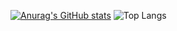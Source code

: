 [![Anurag's GitHub stats](https://github-readme-stats.vercel.app/api?username=MrRajabZade&theme=highcontrast)](https://github.com/anuraghazra/github-readme-stats)
![Top Langs](https://github-readme-stats.vercel.app/api/top-langs/?username=MrRajabZade&hide=TeX&layout=compact&theme=highcontrast)
